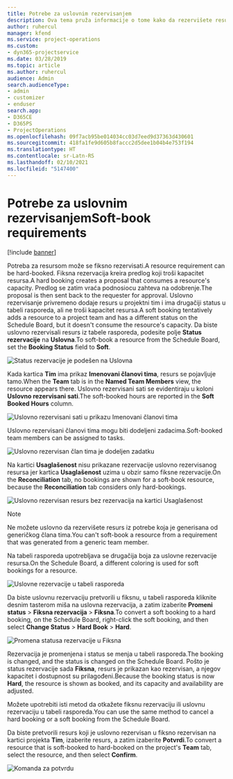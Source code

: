 ```yaml
---
title: Potrebe za uslovnim rezervisanjem
description: Ova tema pruža informacije o tome kako da rezervišete resurse prema potrebama za uslovnim rezervisanjem.
author: ruhercul
manager: kfend
ms.service: project-operations
ms.custom:
- dyn365-projectservice
ms.date: 03/28/2019
ms.topic: article
ms.author: ruhercul
audience: Admin
search.audienceType:
- admin
- customizer
- enduser
search.app:
- D365CE
- D365PS
- ProjectOperations
ms.openlocfilehash: 09f7acb95be014034cc03d7eed9d37363d430601
ms.sourcegitcommit: 418fa1fe9d605b8faccc2d5dee1b04b4e753f194
ms.translationtype: HT
ms.contentlocale: sr-Latn-RS
ms.lasthandoff: 02/10/2021
ms.locfileid: "5147400"
---
```

# <a name="soft-book-requirements"></a><span data-ttu-id="9f1c4-103">Potrebe za uslovnim rezervisanjem</span><span class="sxs-lookup"><span data-stu-id="9f1c4-103">Soft-book requirements</span></span>

[!include [banner](../includes/psa-now-project-operations.md)]

<span data-ttu-id="9f1c4-104">Potreba za resursom može se fiksno rezervisati.</span><span class="sxs-lookup"><span data-stu-id="9f1c4-104">A resource requirement can be hard-booked.</span></span> <span data-ttu-id="9f1c4-105">Fiksna rezervacija kreira predlog koji troši kapacitet resursa.</span><span class="sxs-lookup"><span data-stu-id="9f1c4-105">A hard booking creates a proposal that consumes a resource's capacity.</span></span> <span data-ttu-id="9f1c4-106">Predlog se zatim vraća podnosiocu zahteva na odobrenje.</span><span class="sxs-lookup"><span data-stu-id="9f1c4-106">The proposal is then sent back to the requester for approval.</span></span> <span data-ttu-id="9f1c4-107">Uslovno rezervisanje privremeno dodaje resurs u projektni tim i ima drugačiji status u tabeli rasporeda, ali ne troši kapacitet resursa.</span><span class="sxs-lookup"><span data-stu-id="9f1c4-107">A soft booking tentatively adds a resource to a project team and has a different status on the Schedule Board, but it doesn't consume the resource's capacity.</span></span> <span data-ttu-id="9f1c4-108">Da biste uslovno rezervisali resurs iz tabele rasporeda, podesite polje **Status rezervacije** na **Uslovna**.</span><span class="sxs-lookup"><span data-stu-id="9f1c4-108">To soft-book a resource from the Schedule Board, set the **Booking Status** field to **Soft**.</span></span>

![Status rezervacije je podešen na Uslovna](media/Resource-Management-image77.png)

<span data-ttu-id="9f1c4-110">Kada kartica **Tim** ima prikaz **Imenovani članovi tima**, resurs se pojavljuje tamo.</span><span class="sxs-lookup"><span data-stu-id="9f1c4-110">When the **Team** tab is in the **Named Team Members** view, the resource appears there.</span></span> <span data-ttu-id="9f1c4-111">Uslovno rezervisani sati se evidentiraju u koloni **Uslovno rezervisani sati**.</span><span class="sxs-lookup"><span data-stu-id="9f1c4-111">The soft-booked hours are reported in the **Soft Booked Hours** column.</span></span>

![Uslovno rezervisani sati u prikazu Imenovani članovi tima](media/Resource-Management-image78.png)

<span data-ttu-id="9f1c4-113">Uslovno rezervisani članovi tima mogu biti dodeljeni zadacima.</span><span class="sxs-lookup"><span data-stu-id="9f1c4-113">Soft-booked team members can be assigned to tasks.</span></span>

![Uslovno rezervisan član tima je dodeljen zadatku](media/Resource-Management-image79.png)

<span data-ttu-id="9f1c4-115">Na kartici **Usaglašenost** nisu prikazane rezervacije uslovno rezervisanog resursa jer kartica **Usaglašenost** uzima u obzir samo fiksne rezervacije.</span><span class="sxs-lookup"><span data-stu-id="9f1c4-115">On the **Reconciliation** tab, no bookings are shown for a soft-book resource, because the **Reconciliation** tab considers only hard-bookings.</span></span>

![Uslovno rezervisan resurs bez rezervacija na kartici Usaglašenost](media/Resource-Management-image80.png)

> [!NOTE]
> <span data-ttu-id="9f1c4-117">Ne možete uslovno da rezervišete resurs iz potrebe koja je generisana od generičkog člana tima.</span><span class="sxs-lookup"><span data-stu-id="9f1c4-117">You can't soft-book a resource from a requirement that was generated from a generic team member.</span></span>

<span data-ttu-id="9f1c4-118">Na tabeli rasporeda upotrebljava se drugačija boja za uslovne rezervacije resursa.</span><span class="sxs-lookup"><span data-stu-id="9f1c4-118">On the Schedule Board, a different coloring is used for soft bookings for a resource.</span></span>

![Uslovne rezervacije u tabeli rasporeda](media/Resource-Management-image81.png)

<span data-ttu-id="9f1c4-120">Da biste uslovnu rezervaciju pretvorili u fiksnu, u tabeli rasporeda kliknite desnim tasterom miša na uslovna rezervacija, a zatim izaberite **Promeni status** \> **Fiksna rezervacija** \> **Fiksna**.</span><span class="sxs-lookup"><span data-stu-id="9f1c4-120">To convert a soft booking to a hard booking, on the Schedule Board, right-click the soft booking, and then select **Change Status** \> **Hard Book** \> **Hard**.</span></span>

![Promena statusa rezervacije u Fiksna](media/Resource-Management-image82.png)

<span data-ttu-id="9f1c4-122">Rezervacija je promenjena i status se menja u tabeli rasporeda.</span><span class="sxs-lookup"><span data-stu-id="9f1c4-122">The booking is changed, and the status is changed on the Schedule Board.</span></span> <span data-ttu-id="9f1c4-123">Pošto je status rezervacije sada **Fiksna**, resurs je prikazan kao rezervisan, a njegov kapacitet i dostupnost su prilagođeni.</span><span class="sxs-lookup"><span data-stu-id="9f1c4-123">Because the booking status is now **Hard**, the resource is shown as booked, and its capacity and availability are adjusted.</span></span>

<span data-ttu-id="9f1c4-124">Možete upotrebiti isti metod da otkažete fiksnu rezervaciju ili uslovnu rezervaciju u tabeli rasporeda.</span><span class="sxs-lookup"><span data-stu-id="9f1c4-124">You can use the same method to cancel a hard booking or a soft booking from the Schedule Board.</span></span>

<span data-ttu-id="9f1c4-125">Da biste pretvorili resurs koji je uslovno rezervisan u fiksno rezervisan na kartici projekta **Tim**, izaberite resurs, a zatim izaberite **Potvrdi**.</span><span class="sxs-lookup"><span data-stu-id="9f1c4-125">To convert a resource that is soft-booked to hard-booked on the project's **Team** tab, select the resource, and then select **Confirm**.</span></span>

![Komanda za potvrdu](media/Resource-Management-image83.png)
